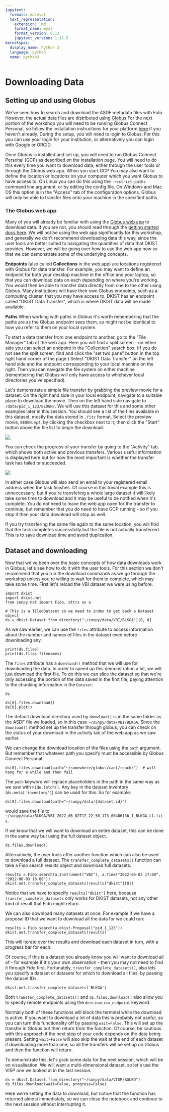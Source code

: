 ```yaml
---
jupytext:
  formats: md:myst
  text_representation:
    extension: .md
    format_name: myst
    format_version: 0.13
    jupytext_version: 1.11.5
kernelspec:
  display_name: Python 3
  language: python
  name: python3
---
```


# Downloading Data

## Setting up and using Globus

We've seen how to search and download the ASDF metadata files with Fido.
However, the actual data files are distributed using [Globus](https://www.globus.org/data-transfer)
For the next portion of the workshop you will need to be running Globus Connect Personal, so follow the installation instructions for your platform [here](https://www.globus.org/globus-connect-personal) if you haven't already.
During the setup, you will need to login to Globus.
For this you can use your login for your institution, or alternatively you can login with Google or ORCID.

Once Globus is installed and set up, you will need to run Globus Connect Personal (GCP) as described on the installation page.
You will need to do this every time you want to download data, either through the user tools or through the Globus web app.
When you start GCP You may also want to define the location or locations on your computer which you want Globus to have access to.
On Linux you can do this using the `-restrict-paths` command line argument, or by editing the config file.
On Windows and Mac OS this option is in the "Access" tab of the configuration options.
Globus will only be able to transfer files onto your machine in the specified paths.

### The Globus web app

Many of you will already be familiar with using the [Globus web app](https://app.globus.org/) to download data.
If you are not, you should read through the [getting started docs here](https://docs.globus.org/how-to/get-started/).
We will not be using the web app significantly for this workshop, and generally we don't recommend downloading data this way, since the user tools are better suited to navigating the quantities of data that DKIST provides.
However, we will be going over how to use the web app now so that we can demonstrate some of the underlying concepts.

**Endpoints** (also called **Collections** in the web app) are locations registered with Globus for data transfer.
For example, you may want to define an endpoint for both your desktop machine in the office and your laptop, so that you can download data on each depending on where you're working.
You would then be able to transfer data directly from one to the other using Globus.
Many institutions will have their own Globus endpoints, such as a computing cluster, that you may have access to.
DKIST has an endpoint called "DKIST Data Transfer", which is where DKIST data will be made available.

**Paths** When working with paths in Globus it's worth remembering that the paths are as the Globus endpoint sees them, so might not be identical to how you refer to them on your local system.

To start a data transfer from one endpoint to another, go to the "File Manager" tab of the web app.
Here you will find a split screen - on either side you can select an endpoint in the "Collection" search box.
(If you do not see the split screen, find and click the "set two pane" button in the top right hand corner of the page.)
Select "DKIST Data Transfer" on the left hand side and the endpoint corresponding to your local machine on the right.
Then you can navigate the file system on either machine (remembering that Globus will only have access to whichever local directories you've specified).

Let's demonstrate a simple file transfer by grabbing the preview movie for a dataset.
On the right hand side in your local endpoint, navigate to a suitable place to download the movie.
Then on the left hand side navigate to `/data/pid_1_123/BEOGN/`.
We will use this dataset for this and some other examples later in this session.
You should see a list of the files available in this dataset, mostly the data stored in `.fits` format.
Select the preview movie, `BEOGN.mp4`, by clicking the checkbox next to it, then click the "Start" button above the file list to begin the download.

![](./globus1.png)

You can check the progress of your transfer by going to the "Activity" tab, which shows both active and previous transfers.
Various useful information is displayed here but for now the most important is whether the transfer task has failed or succeeded.

![](./globus2.png)

In either case Globus will also send an email to your registered email address when the task finishes.
Of course in this trivial example this is unneccessary, but if you're transfering a whole large dataset it will likely take some time to download and it may be useful to be notified when it's complete.
You do not need to leave the web app open for the transfer to continue, but remember that you do need to have GCP running - so if you stop it then your data download will stop as well.

If you try transfering the same file again to the same location, you will find that the task completes successfully but the file is not actually transferred.
This is to save download time and avoid duplication.

## Dataset and downloading

Now that we've been over the basic concepts of how data downloads work in Globus, let's see how to do it with the user tools.
For this section we don't recommend that you run the download commands as we go through the workshop unless you're willing to wait for them to complete, which may take some time.
First let's reload the VBI dataset we were using before.

```{code-block} python
import dkist
import dkist.net
from sunpy.net import Fido, attrs as a

# This is a TiledDataset so we need to index to get back a Dataset object
ds = dkist.Dataset.from_directory("~/sunpy/data/VBI/BLKGA")[0, 0]
```

As we saw earlier, we can use the `files` attribute to access information about the number and names of files in the dataset even before downloading any.

```{code-block} python
print(ds.files)
print(ds.files.filenames)
```

The `files` attribute has a `download()` method that we will use for downloading the data.
In order to speed up this demonstration a bit, we will just download the first file.
To do this we can slice the dataset so that we're only accessing the portion of the data saved in the first file, paying attention to the chunking information in the `Dataset`:

```{code-block} python
ds
```

```{code-block} python
ds[0].files.download()
ds[0].plot()
```
The default download directory used by `donwload()` is in the same folder as the ASDF file we loaded, so in this case `~/sunpy/data/VBI/BLKGA`.
Since the `download()` method set up the transfer through globus, you can check on the status of your download in the activity tab of the web app as we saw earlier.

We can change the download location of the files using the `path` argument.
But remember that whatever path you specify must be accessible by Globus Connect Personal.

```{code-block} python
ds[0].files.download(path="~/somewhere/globus/cant/reach/")  # will hang for a while and then fail
```

The `path` keyword will replace placeholders in the path in the same way as we saw with `Fido.fetch()`.
Any key in the dataset inventory (`ds.meta['inventory']`) can be used for this.
So for example:

```{code-block} python
ds[0].files.download(path="~/sunpy/data/{dataset_id}")
```

would save the file to `~/sunpy/data/BLKGA/VBI_2022_06_02T17_22_50_173_00486136_I_BLKGA_L1.fits`.

If we know that we will want to download an entire dataset, this can be done in the same way but using the full dataset object.

```{code-block} python
ds.files.download()
```

Alternatively, the user tools offer another function which can also be used to download a full dataset.
The `transfer_complete_datasets()` function can take a Fido search results object and download full datasets:

```{code-block} python
results = Fido.search(a.Instrument("VBI"), a.Time("2022-06-03 17:00", "2022-06-03 18:00"))
dkist.net.transfer_complete_datasets(results["dkist"][0])
```

Notice that we have to specify `results["dkist"]` here, because `transfer_complete_datasets` only works for DKIST datasets, not any other kind of result that Fido might return.

We can also download many datasets at once.
For example if we have a proposal ID that we want to download all the data for we could run:

```{code-block} python
results = Fido.search(a.dkist.Proposal("pid_1_123"))
dkist.net.transfer_complete_datasets(results)
```

This will iterate over the results and download each dataset in turn, with a progress bar for each.

Of course, if this is a dataset you already know you will want to download all of - for example if it's your own observation - then you may not need to find it through Fido first.
Fortunately, `transfer_complete_datasets()`, also lets you specify a dataset or datasets for which to download all files, by passing the dataset IDs.

```{code-block} python
dkist.net.transfer_complete_datasets('BLKGA')
```

Both `transfer_complete_datasets()` and `ds.files.download()` also allow you to specify remote endpoints using the `destination_endpoint` keyword.

Normally both of these functions will block the terminal while the download is active.
If you want to download a lot of data this is probably not useful, so you can turn this functionality off by passing `wait=False`.
This will set up the transfer in Globus but then return from the function.
Of course, be cautious with this approach if the next step of your code depends on the data being present.
Setting `wait=False` will also skip the wait at the end of each dataset if downloading more than one, so all the transfers will be set up on Globus and then the function will return.

To demonstrate this, let's grab some data for the next session, which will be on visualisation.
We will want a multi-dimensional dataset, so let's use the VISP one we looked at in the last session.

```{code-block} python
ds = dkist.Dataset.from_directory("~/sunpy/data/VISP/AGLKO")
ds.files.download(wait=False, progress=False)
```

Here we're setting the data to download, but notice that the function has returned almost immediately, so we can close the notebook and continue to the next session without interrupting it.
